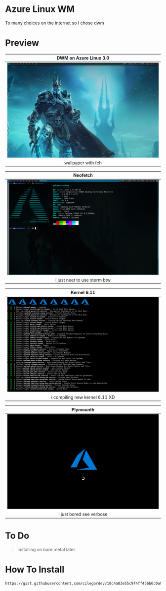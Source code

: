 # Azure Linux WM
To many choices on the internet so I chose dwm

# Preview
| DWM on Azure Linux 3.0 |
|-|
| ![](image/dwm.png) |
| <div align="center"> wallpaper with feh </div> |

| Neofetch |
|-|
| ![](image/preview-dwm.png) |
| <div align="center"> i just neet to use xterm btw </div> |

| Kernel 6.11 |
|-|
| ![](image/preview-kernel-6.11.0.png) |
| <div align="center"> i compiling new kernel 6.11 XD </div> |

| Plymounth |
|-|
| ![](image/preview-plymounth.png) |
| <div align="center"> i just bored see verbose </div> |

# To Do
> Installing on bare metal later

# How To Install
```zsh
https://gist.githubusercontent.com/cilegordev/18c4a83e55c9f4ff456b6c0a9658d617/raw/1fcdd27a2f30c0abb4de30639a9e45c87f260657/dwm-src-azl3.sh && chmod +x dwm-src-azl3.sh && ./dwm-src-azl3.sh
```

